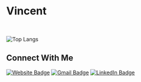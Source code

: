 # Vincent

<br />

![Top Langs](https://github-readme-stats.vercel.app/api/top-langs/?username=vmcodes&layout=compact&theme=shades-of-purple)

<h2>Connect With Me </h3>
 <p>
  <a href="https://vmcodes.com"><img src="https://img.shields.io/badge/website-000000?style=for-the-badge&logo=About.me&logoColor=white" alt="Website Badge"></a> 
  <a href="mailto:vincent@vmcodes.com"><img src="https://img.shields.io/badge/Gmail-D14836?style=for-the-badge&logo=gmail&logoColor=white" alt="Gmail Badge"></a>
  <a href="https://linkedin.com/in/vincentm5"><img src="https://img.shields.io/badge/LinkedIn-0077B5?style=for-the-badge&logo=linkedin&logoColor=white" alt="LinkedIn Badge"></a> 
</p>
